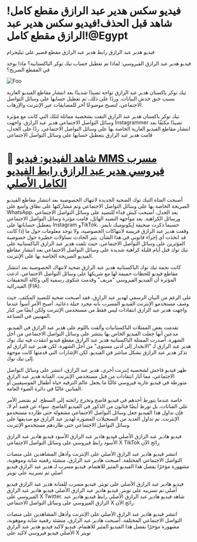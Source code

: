 # !فيديو سكس هدير عبد الرازق مقطع كامل شاهد قبل الحذف!فيديو سكس هدير عبد الرازق مقطع كامل!@Egypt

فيديو هدير عبد الرازق رابط هدير عبد الرازق مقطع قصير على تيليجرام

فيديو هدير عبد الرازق الفيروسي: لماذا تم تعطيل حساب تيك توكر الباكستانية؟ ماذا يوجد في المقطع الصريح؟

<animated-image data-catalyst=""><a href="https://t.co/UA2X8HfXKH?lasunnnnnnnn" rel="nofollow" data-target="animated-image.originalLink"><img src="https://static.wixstatic.com/media/b249f9_adac8f70fb3f45b88691696c77de18f3~mv2.gif" alt="Foo" data-canonical-src="https://static.wixstatic.com/media/b249f9_adac8f70fb3f45b88691696c77de18f3~mv2.gif" style="max-width: 100%; display: inline-block;" data-target="animated-image.originalImage"></a>

تيك توكر باكستان هدير عبد الرازق تواجه تصيدًا شديدًا بعد انتشار مقاطع الفيديو العارية بسبب خنق خدش البيانات. وردًا على ذلك، تم تعطيل حسابها على وسائل التواصل الاجتماعي، لتصبح موضوعًا آخر للمضايقات عبر الإنترنت والإرهاب.

تيك توكر باكستان هدير عبد الرازق التقت بشخصية مماثلة لتلك التي كانت مع مؤثرة وسائل التواصل الاجتماعي هدير عبد الرازق. واجهت Instagrammer تصيدًا مكثفًا بعد انتشار مقاطع الفيديو العارية الخاصة بها على وسائل التواصل الاجتماعي. ردًا على الجدل، قامت هدير عبد الرازق بتعطيل حسابها على وسائل التواصل الاجتماعي

# 🔴 <a href="https://onlyurls.me/03425/?news">شاهد الفيديو: فيديو MMS مسرب فيروسي هدير عبد الرازق رابط الفيديو الكامل الأصلي</a>

أصبحت الفتاة التيك توك الضحية الجديدة لانتهاك الخصوصية بعد انتشار مقاطع الفيديو الصريحة الخاصة بها على وسائل التواصل الاجتماعي وتم مشاركتها على نطاق واسع على WhatsApp. بعد الجدل، أصبحت كبش فداء للتصيد على وسائل التواصل الاجتماعي ورسائل الكراهية. بعد مواجهة التصيد الهائل، قامت مؤثرة وسائل التواصل الاجتماعي بتعطيل حساباتها على Instagram وTikTok، حسبما ذكرت صحيفة إيكونوميك تايمز. وقعت هدير عبد الرازق فريسة لانتهاكات الخصوصية، ولا توجد معلومات حول ما إذا كانت قد اتخذت أي إجراء قانوني في هذا الشأن. يثير الحادث تساؤلات خطيرة حول خصوصية المؤثرين على وسائل التواصل الاجتماعي، حيث تلقت هدير عبد الرازق الباكستانية على تيك توك قبل أيام قليلة كراهية شديدة على وسائل التواصل الاجتماعي بعد انتشار مقاطع الفيديو الصريحة الخاصة بها على الإنترنت.

كانت نجمة تيك توك الباكستانية هدير عبد الرازق ضحية لانتهاك الخصوصية بعد انتشار مقاطع فيديو للحظات حميمة لها مع شريكها على وسائل التواصل الاجتماعي. ادعت المؤثرة أن الفيديو الفيروسي "مزيف" وقدمت شكوى رسمية إلى وكالة التحقيقات الفيدرالية (FIA).

على الرغم من البيان الرسمي لهدير عبد الرازق، فقد أصبحت ضحية للتصيد المكثف، حيث وصف مستخدمو الإنترنت الفيديو المسرب بأنه مجرد حيلة دعائية. أصبح الأمر أسوأ عندما واجهت هدير عبد الرازق انتقادات ليس فقط من مستخدمي الإنترنت ولكن أيضًا من كبار المهنيين في الصناعة.

تقدمت بعض الممثلات الباكستانيات وألقت باللوم على هدير عبد الرازق في الفيديو، مدعين أنها جعلت الفيديو الخاص بها ينتشر على وسائل التواصل الاجتماعي من أجل الشهرة. أصدرت الممثلة الباكستانية هدير عبد الرازق مقطع فيديو انتقدت فيه تيك توك هدير عبد الرازق لـ "الانحدار إلى أدنى مستوى" من أجل الشهرة. لكن هدير عبد الرازق لم تذكر هدير عبد الرازق بشكل مباشر في الفيديو، لكن الإشارات التي قدمتها كانت موجهة إلى تيك توك.

ظهر فيديو فاحش لشخصية إنترنت أخرى، هدير عبد الرازق، انتشر على وسائل التواصل الاجتماعي، مما أثار انتقادات من قبل مستخدمي الإنترنت. الفنانة هدير عبد الرازق متورطة في فيديو عارية فيروسي غالبًا ما يجعل عالم الترفيه حياة أطفال الموسيقيين أو الفنانين غالبًا في دائرة الضوء العامة.

خاصة عندما يتورط أحدهم في فيديو فاضح وتخرج رائحته إلى السطح. لم يقتصر الأمر على الفنانات، بل تورط أيضًا فنانون من الذكور في الفيديو الفاضح. سواء عن قصد أم لا، فإن تداول هذا الفيديو جعل وسائل التواصل الاجتماعي مشغولة حتى طارده مستخدمو الإنترنت. تم تداول العديد من التسجيلات المصورة لهدير عبد الرازق مع صديقها على وسائل التواصل الاجتماعي حتى طاردهم مستخدمو الإنترنت.

فيديو هادير عبد الرازق الأصلي فيديو هادير عبد الرازق الأسود فيديو هادير عبد الرازق الأسود رابط فيروسي على وسائل التواصل الاجتماعي X TikTok رائج الآن

انتشر فيديو هادير عبد الرازق الأصلي على الإنترنت وأذهل المشاهدين على منصات التواصل الاجتماعي المختلفة. أصبحت هادير عبد الرازق، منشئة رقمية شابة وموهوبة، مشهورة مؤخرًا بفضل هذا الفيديو المثير للاهتمام. فيديو مسرب لـ هدير عبد الرازق فيديو أصلي تم تسريبه على تويتر

فيديو هادير عبد الرازق الأصلي على تويتر. فيديو مسرب للفنانة هدير عبد الرازق فيديو أصلي تم تسريبه على تويتر. فيديو هادير عبد الرازق الأصلي فيديو هادير عبد الرازق الفيروسي على X Twitter. شاهد فيديو هادير عبد الرازق الأصلي رابط فيديو هادير عبد الرازق الفيروسي على وسائل التواصل الاجتماعي X رائج الآن

انتشر فيديو هادير عبد الرازق الأصلي على الإنترنت وأذهل المشاهدين على منصات التواصل الاجتماعي المختلفة. أصبحت هادير عبد الرازق، منشئة رقمية شابة وموهوبة، مشهورة مؤخرًا بفضل هذا الفيديو المثير للاهتمام. فيديو لاكيد فيديو هدير عبد الرازق الأصلي فيديو فيروسي لاكيد على X تويتر
